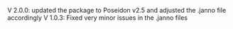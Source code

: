 V 2.0.0: updated the package to Poseidon v2.5 and adjusted the .janno file accordingly
V 1.0.3: Fixed very minor issues in the .janno files
